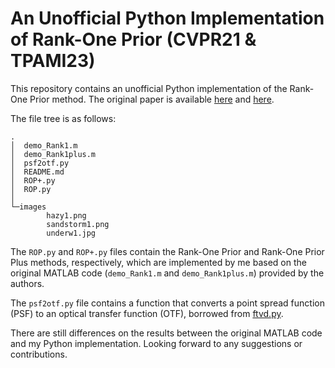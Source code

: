 # An Unofficial Python Implementation of Rank-One Prior (CVPR21 & TPAMI23)

This repository contains an unofficial Python implementation of the Rank-One Prior method. The original paper is available [here](https://openaccess.thecvf.com/content/CVPR2021/papers/Liu_Rank-One_Prior_Toward_Real-Time_Scene_Recovery_CVPR_2021_paper.pdf) and [here](https://ieeexplore.ieee.org/stamp/stamp.jsp?arnumber=9969127).

The file tree is as follows:

```plaintext
.
│  demo_Rank1.m
│  demo_Rank1plus.m
│  psf2otf.py
│  README.md
│  ROP+.py
│  ROP.py
│
└─images
        hazy1.png
        sandstorm1.png
        underw1.jpg
```

The `ROP.py` and `ROP+.py` files contain the Rank-One Prior and Rank-One Prior Plus methods, respectively, which are implemented by me based on the original MATLAB code (`demo_Rank1.m` and `demo_Rank1plus.m`) provided by the authors.

The `psf2otf.py` file contains a function that converts a point spread function (PSF) to an optical transfer function (OTF), borrowed from [ftvd.py](https://github.com/JoshuaEbenezer/ftvd/blob/master/ftvd.py).

There are still differences on the results between the original MATLAB code and my Python implementation. Looking forward to any suggestions or contributions.
